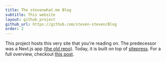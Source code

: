```yaml
---
title: The stevenwhat.me Blog
subtitle: This website
layout: github_project
github_url: https://github.com/steven-steven/Blog
order: 2
---
```


This project hosts this very site that you're reading on. The predecessor was a Next.js app ([the old repo](https://github.com/steven-steven/Blog_deprecated)). Today, it is built on top of [sitepress](https://github.com/sitepress/sitepress). For a full overview, checkout [this post](/blog/updating-this-site).